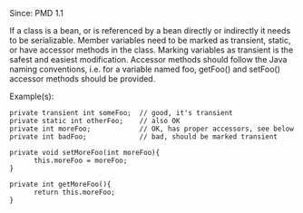 Since: PMD 1.1

If a class is a bean, or is referenced by a bean directly or indirectly it needs to be serializable.
Member variables need to be marked as transient, static, or have accessor methods in the class. Marking
variables as transient is the safest and easiest modification. Accessor methods should follow the Java
naming conventions, i.e. for a variable named foo, getFoo() and setFoo() accessor methods should be provided.

Example(s):
```
private transient int someFoo;  // good, it's transient
private static int otherFoo;    // also OK
private int moreFoo;            // OK, has proper accessors, see below
private int badFoo;             // bad, should be marked transient

private void setMoreFoo(int moreFoo){
      this.moreFoo = moreFoo;
}

private int getMoreFoo(){
      return this.moreFoo;
}
```
